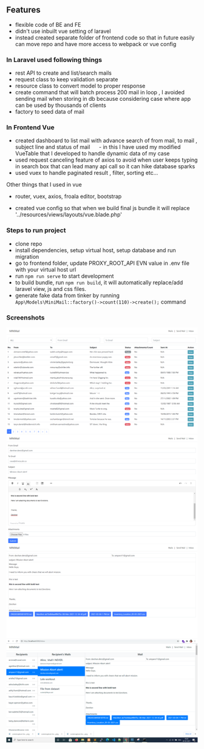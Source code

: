 ## Features
- flexible code of BE and FE
- didn't use inbuilt vue setting of laravel
- instead created separate folder of frontend code so that in future easily can move repo and have more access to webpack or vue config

### In Laravel used following things
- rest API to create and list/search mails
- request class to keep validation separate 
- resource class to convert model to proper response
- create command that will batch process 200 mail in loop , I avoided sending mail when storing in db because considering case where app can be used by thousands of clients
- factory to seed data of mail

### In Frontend Vue
- created dashboard to list mail with advance search of from mail, to mail , subject line and status of mail
     - in this I have used my modified VueTable that I developed to handle dynamic data of my case
- used request canceling feature of axios to avoid when user keeps typing in search box that can lead many api call so it can hike database sparks 
- used vuex to handle paginated result , filter, sorting etc...

Other things that I used in vue
- router, vuex, axios, froala editor, bootstrap

- created vue config so that when we build final js bundle it will replace '../resources/views/layouts/vue.blade.php'  


### Steps to run project
- clone repo
- install dependencies, setup virtual host, setup database and run migration
- go to frontend folder,  update PROXY_ROOT_API EVN value in  .env file with your virtual host url
- run `npm run serve` to start development
- to build bundle, run `npm run build`, it will automatically replace/add laravel view, js and css files.
- generate fake data from tinker by running `App\Models\MiniMail::factory()->count(110)->create();` command

### Screenshots
![Mail search dashboard](./screenshots/mail-dashboard-filter.png "Mail search dashboard")
![Mail send](./screenshots/send-mail.png "Mail send")
![Mail view](./screenshots/mail-view.png "Mail view")
![Inbox view](./screenshots/inbox.png "inbox view")
